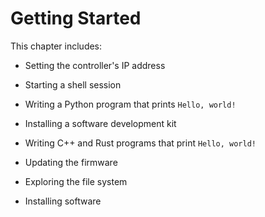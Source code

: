 # Getting Started

This chapter includes:

* Setting the controller's IP address
* Starting a shell session
* Writing a Python program that prints `Hello, world!`
* Installing a software development kit
* Writing C++ and Rust programs that print `Hello, world!`


* Updating the firmware
* Exploring the file system
* Installing software
